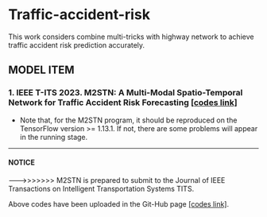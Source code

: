 # Traffic-accident-risk
This work considers combine multi-tricks with highway network to achieve traffic accident risk prediction accurately.  

## MODEL ITEM
### 1. IEEE T-ITS 2023. M2STN: A Multi-Modal Spatio-Temporal Network for Traffic Accident Risk Forecasting [[codes link]](https://github.com/zouguojian/Traffic-flow-prediction/M2TSN)  
* Note that, for the M2STN program, it should be reproduced on the TensorFlow version >= 1.13.1. 
If not, there are some problems will appear in the running stage.
---

#### NOTICE   
--->>>>>>> M2STN is prepared to submit to the Journal of IEEE Transactions on Intelligent Transportation Systems TITS.     

Above codes have been uploaded in the Git-Hub page [[codes link]](https://github.com/zouguojian/Traffic-accident-risk).  